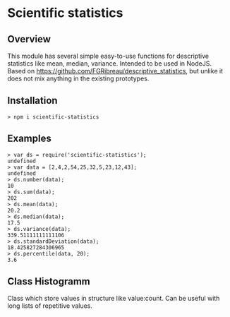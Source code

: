 Scientific statistics
=====================

Overview
--------

 This module has several simple easy-to-use functions for descriptive statistics like mean, median, variance. Intended to be used in NodeJS. Based on https://github.com/FGRibreau/descriptive_statistics, but unlike it does not mix anything in the existing prototypes.

Installation
------------

```
> npm i scientific-statistics
```

Examples
--------

```
> var ds = require('scientific-statistics');
undefined
> var data = [2,4,2,54,25,32,5,23,12,43];
undefined
> ds.number(data);
10
> ds.sum(data);
202
> ds.mean(data);
20.2
> ds.median(data);
17.5
> ds.variance(data);
339.51111111111106
> ds.standardDeviation(data);
18.425827284306965
> ds.percentile(data, 20);
3.6
```

Class Histogramm
----------------

Class which store values in structure like value:count. Can be useful with long lists of repetitive values.
